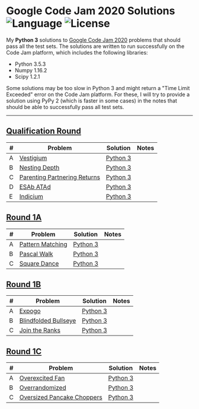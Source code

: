 # Google Code Jam 2020 Solutions ![Language](https://img.shields.io/badge/language-Python%203-orange) ![License](https://img.shields.io/github/license/theXYZT/codejam-2020)

My **Python 3** solutions to [Google Code Jam 2020](https://codingcompetitions.withgoogle.com/codejam/archive/2020) problems that should pass all the test sets. The solutions are written to run successfully on the Code Jam platform, which includes the following libraries:

 * Python 3.5.3
 * Numpy 1.16.2
 * Scipy 1.2.1

Some solutions may be too slow in Python 3 and might return a "Time Limit Exceeded" error on the Code Jam platform. For these, I will try to provide a solution using PyPy 2 (which is faster in some cases) in the notes that should be able to successfully pass all test sets.

---

## [Qualification Round](https://codingcompetitions.withgoogle.com/codejam/round/000000000019fd27)

| # | Problem | Solution | Notes |
|---|---------|----------|-------|
| A | [Vestigium](https://codingcompetitions.withgoogle.com/codejam/round/000000000019fd27/000000000020993c) | [Python 3](https://github.com/theXYZT/codejam-2020/blob/master/Qualification%20Round/vestigium.py) |  |
| B | [Nesting Depth](https://codingcompetitions.withgoogle.com/codejam/round/000000000019fd27/0000000000209a9f) | [Python 3](https://github.com/theXYZT/codejam-2020/blob/master/Qualification%20Round/nesting-depth.py) |  |
| C | [Parenting Partnering Returns](https://codingcompetitions.withgoogle.com/codejam/round/000000000019fd27/000000000020bdf9) | [Python 3](https://github.com/theXYZT/codejam-2020/blob/master/Qualification%20Round/parenting-partnering-returns.py) |  |
| D | [ESAb ATAd](https://codingcompetitions.withgoogle.com/codejam/round/000000000019fd27/0000000000209a9e) | [Python 3](https://github.com/theXYZT/codejam-2020/blob/master/Qualification%20Round/esab-atad.py) |  |
| E | [Indicium](https://codingcompetitions.withgoogle.com/codejam/round/000000000019fd27/0000000000209aa0) | [Python 3](https://github.com/theXYZT/codejam-2020/blob/master/Qualification%20Round/indicium.py) |  |


## [Round 1A](https://codingcompetitions.withgoogle.com/codejam/round/000000000019fd74)

| # | Problem | Solution | Notes |
|---|---------|----------|-------|
| A | [Pattern Matching](https://codingcompetitions.withgoogle.com/codejam/round/000000000019fd74/00000000002b3034) | [Python 3](https://github.com/theXYZT/codejam-2020/blob/master/Round%201A/pattern-matching.py) | |
| B | [Pascal Walk](https://codingcompetitions.withgoogle.com/codejam/round/000000000019fd74/00000000002b1353) | [Python 3](https://github.com/theXYZT/codejam-2020/blob/master/Round%201A/pascal-walk.py) | |
| C | [Square Dance](https://codingcompetitions.withgoogle.com/codejam/round/000000000019fd74/00000000002b1355) | [Python 3](https://github.com/theXYZT/codejam-2020/blob/master/Round%201A/square-dance.py) | |


## [Round 1B](https://codingcompetitions.withgoogle.com/codejam/round/000000000019fef2)

| # | Problem | Solution | Notes |
|---|---------|----------|-------|
| A | [Expogo](https://codingcompetitions.withgoogle.com/codejam/round/000000000019fef2/00000000002d5b62) | [Python 3](https://github.com/theXYZT/codejam-2020/blob/master/Round%201B/expogo.py) | |
| B | [Blindfolded Bullseye](https://codingcompetitions.withgoogle.com/codejam/round/000000000019fef2/00000000002d5b63) | [Python 3](https://github.com/theXYZT/codejam-2020/blob/master/Round%201B/blindfolded-bullseye.py) | |
| C | [Join the Ranks](https://codingcompetitions.withgoogle.com/codejam/round/000000000019fef2/00000000002d5b64) | [Python 3](https://github.com/theXYZT/codejam-2020/blob/master/Round%201B/join-the-ranks.py) | |


## [Round 1C](https://codingcompetitions.withgoogle.com/codejam/round/000000000019fef4)

| # | Problem | Solution | Notes |
|---|---------|----------|-------|
| A | [Overexcited Fan](https://codingcompetitions.withgoogle.com/codejam/round/000000000019fef4/0000000000317409) | [Python 3](https://github.com/theXYZT/codejam-2020/blob/master/Round%201C/overexcited-fan.py) | |
| B | [Overrandomized](https://codingcompetitions.withgoogle.com/codejam/round/000000000019fef4/00000000003179a1) | [Python 3](https://github.com/theXYZT/codejam-2020/blob/master/Round%201C/overrandomized.py) | |
| C | [Oversized Pancake Choppers](https://codingcompetitions.withgoogle.com/codejam/round/000000000019fef4/00000000003172d1) | [Python 3](https://github.com/theXYZT/codejam-2020/blob/master/Round%201C/oversized-pancake-choppers.py) | |


